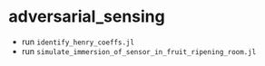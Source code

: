 # adversarial_sensing

* run `identify_henry_coeffs.jl`
* run `simulate_immersion_of_sensor_in_fruit_ripening_room.jl`
